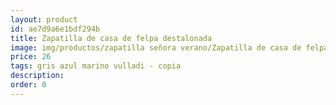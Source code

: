 ```yaml
---
layout: product
id: ae7d9a6e1bdf294b
title: Zapatilla de casa de felpa destalonada 
image: img/productos/zapatilla señora verano/Zapatilla de casa de felpa destalonada =26 =gris azul marino vulladi - copia.webp
price: 26 
tags: gris azul marino vulladi - copia
description: 
order: 0
---
```

